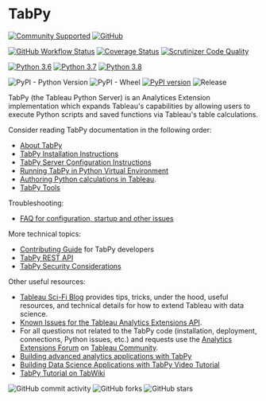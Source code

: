 # TabPy

[![Community Supported](https://img.shields.io/badge/Support%20Level-Community%20Supported-457387.svg)](https://www.tableau.com/support-levels-it-and-developer-tools)
[![GitHub](https://img.shields.io/badge/license-MIT-brightgreen.svg)](https://raw.githubusercontent.com/Tableau/TabPy/master/LICENSE)

[![GitHub Workflow Status](https://img.shields.io/github/workflow/status/tableau/tabpy/Test%20Run%20on%20Push)](https://github.com/tableau/TabPy/actions?query=workflow%3A%22Test+Run+on+Push%22)
[![Coverage Status](https://img.shields.io/coveralls/github/tableau/TabPy.svg)](https://coveralls.io/github/tableau/TabPy)
[![Scrutinizer Code Quality](https://scrutinizer-ci.com/g/tableau/TabPy/badges/quality-score.png?b=master)](https://scrutinizer-ci.com/g/tableau/TabPy/?branch=master)

[![Python 3.6](https://img.shields.io/badge/python-3.6-blue.svg)](https://www.python.org/downloads/release/python-360/)
[![Python 3.7](https://img.shields.io/badge/python-3.7-blue.svg)](https://www.python.org/downloads/release/python-370/)
[![Python 3.8](https://img.shields.io/badge/python-3.8-blue.svg)](https://www.python.org/downloads/release/python-380/)

![PyPI - Python Version](https://img.shields.io/pypi/pyversions/tabpy?label=PyPI%20Python%20versions)
![PyPI - Wheel](https://img.shields.io/pypi/wheel/tabpy)
[![PyPI version](https://badge.fury.io/py/tabpy.svg)](https://pypi.python.org/pypi/tabpy/)
![Release](https://img.shields.io/github/release/tableau/TabPy.svg)

TabPy (the Tableau Python Server) is an Analytices Extension implementation which
expands Tableau's capabilities by allowing users to execute Python scripts and
saved functions via Tableau's table calculations.

Consider reading TabPy documentation in the following order:

* [About TabPy](docs/about.md)
* [TabPy Installation Instructions](docs/server-install.md)
* [TabPy Server Configuration Instructions](docs/server-config.md)
* [Running TabPy in Python Virtual Environment](docs/tabpy-virtualenv.md)
* [Authoring Python calculations in Tableau](docs/TableauConfiguration.md).
* [TabPy Tools](docs/tabpy-tools.md)

Troubleshooting:

* [FAQ for configuration, startup and other issues](docs/FAQ.md)

More technical topics:

* [Contributing Guide](CONTRIBUTING.md) for TabPy developers
* [TabPy REST API](docs/server-rest.md)
* [TabPy Security Considerations](docs/security.md)

Other useful resources:

* [Tableau Sci-Fi Blog](http://tabscifi.com/) provides tips, tricks, under
  the hood, useful resources, and technical details for how to extend
  Tableau with data science.
* [Known Issues for the Tableau Analytics Extensions API](https://tableau.github.io/analytics-extensions-api/docs/ae_known_issues.html).
* For all questions not related to the TabPy code (installation, deployment,
  connections, Python issues, etc.) and requests use the
  [Analytics Extensions Forum](https://community.tableau.com/community/forums/analyticsextensions)
  on [Tableau Community](https://community.tableau.com).
* [Building advanced analytics applications with TabPy](https://www.tableau.com/about/blog/2017/1/building-advanced-analytics-applications-tabpy-64916)
* [Building Data Science Applications with TabPy Video Tutorial](https://youtu.be/nRtOMTnBz_Y)
* [TabPy Tutorial on TabWiki](https://community.tableau.com/docs/DOC-10856)

![GitHub commit activity](https://img.shields.io/github/commit-activity/m/tableau/TabPy.svg)
![GitHub forks](https://img.shields.io/github/forks/tableau/TabPy.svg?label=Forks&style=social)
![GitHub stars](https://img.shields.io/github/stars/tableau/TabPy.svg?style=social)
